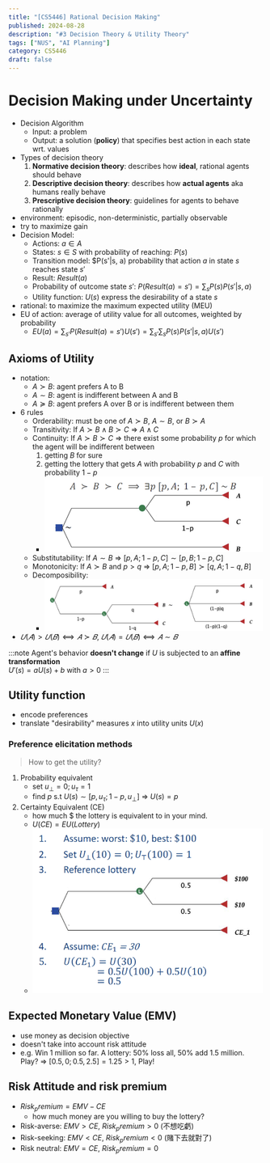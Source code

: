 ```yaml
---
title: "[CS5446] Rational Decision Making"
published: 2024-08-28
description: "#3 Decision Theory & Utility Theory"
tags: ["NUS", "AI Planning"]
category: CS5446
draft: false
---
```


# Decision Making under **Uncertainty**
- Decision Algorithm
    - Input: a problem
    - Output: a solution (**policy**) that specifies best action in each state wrt. values
- Types of decision theory
    1. **Normative decision theory**: describes how **ideal**, rational agents should behave
    2. **Descriptive decision theory**: describes how **actual agents** aka humans really behave
    3. **Prescriptive decision theory**: guidelines for agents to behave rationally
- environment: episodic, non-deterministic, partially observable
- try to maximize gain
- Decision Model:
    - Actions: $a ∈ A$
    - States: $s ∈ S$ with probability of reaching: $P(s)$
    - Transition model: $P(s'|s, a) probability that action $a$ in state $s$ reaches state $s'$
    - Result: $Result(a)$ 
    - Probability of outcome state $s'$: $P(Result(a) = s') = \sum_{s} P(s)P(s'|s,a)$
    - Utility function: $U(s)$ express the desirability of a state $s$
- rational: to maximize the maximum expected utility (MEU)
- EU of action: average of utility value for all outcomes, weighted by probability
    - $EU(a) = \sum_{s'}P(Result(a) = s')U(s') = \sum_{s'} \sum_{s} P(s)P(s'|s, a)U(s')$
## Axioms of Utility
- notation:
    - $A ≻ B$: agent prefers A to B
    - $A ∼ B$: agent is indifferent between A and B
    - $A ≽ B$: agent prefers A over B or is indifferent between them
- 6 rules
    - Orderability: must be one of $A ≻ B$, $A∼B$, or $B ≻ A$
    - Transitivity: If $A ≻ B ∧ B ≻ C$ => $A ∧ C$
    - Continuity: If $A ≻ B ≻ C$ => there exist some probability $p$ for which the agent will be indifferent between
        1. getting $B$ for sure
        2. getting the lottery that gets $A$ with probability $p$ and $C$ with probability $1-p$
        - ![Continuity](continuity.png)
    - Substitutability: If $A ∼ B$ => $[p, A; 1-p, C] ∼ [p, B; 1-p, C]$
    - Monotonicity: If $A ≻ B$ and $p > q$ => $[p, A; 1-p, B] ≻ [q, A; 1-q, B]$
    - Decomposibility: 
        - ![Decomposibility](decomposibility.png)
- $𝑈(𝐴) > 𝑈(𝐵) ⟺ 𝐴 ≻ 𝐵$, $𝑈(𝐴) = 𝑈(𝐵) ⟺ 𝐴 ∼ 𝐵$

:::note
Agent's behavior **doesn't change** if $U$ is subjected to an **affine transformation**  
$U'(s) = aU(s) + b$ with $a > 0$
:::

## Utility function
- encode preferences
- translate "desirability" measures $x$ into utility units $U(x)$
### Preference elicitation methods
> How to get the utility?

1. Probability equivalent
    - set $u_{\perp} = 0; u_{\tau} = 1$
    - find $p$ s.t $U(s) ∼ [p, u_{\tau} ; 1-p, u_{\perp}]$ => $U(s) = p$
2. Certainty Equivalent (CE)
    - how much $ the lottery is equivalent to in your mind.
    - $U(CE) = EU(Lottery)$
    - ![CE example](CE.png)
## Expected Monetary Value (EMV)
- use money as decision objective
- doesn't take into account risk attitude
- e.g. Win 1 million so far. A lottery: 50% loss all, 50% add 1.5 million. Play?
    => $[0.5, 0; 0.5, 2.5] = 1.25 > 1$, Play!
## Risk Attitude and risk premium
- $Risk_premium = EMV - CE$
    - how much money are you willing to buy the lottery?
- Risk-averse: $EMV > CE$, $Risk_premium > 0$ (不想吃虧)
- Risk-seeking: $EMV < CE$, $Risk_premium < 0$ (賭下去就對了)
- Risk neutral: $EMV = CE$, $Risk_premium = 0$

